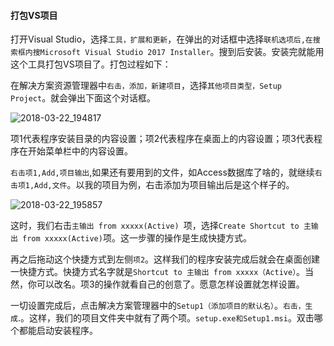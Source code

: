 #### 打包VS项目

打开Visual Studio，选择`工具，扩展和更新`，在弹出的对话框中选择`联机选项后,在搜索框内搜Microsoft Visual Studio 2017 Installer`。搜到后安装。安装完就能用这个工具打包VS项目了。打包过程如下：

在解决方案资源管理器中`右击，添加，新建项目`，选择`其他项目类型，Setup Project`。就会弹出下面这个对话框。

![2018-03-22_194817](C:\Users\Administrator\Desktop\MyBlogs-ING\杂项\images\2018-03-22_194817.png)

项1代表程序安装目录的内容设置；项2代表程序在桌面上的内容设置；项3代表程序在开始菜单栏中的内容设置。

`右击项1,Add,项目输出`,如果还有要用到的文件，如Access数据库了啥的，就继续`右击项1,Add,文件`。以我的项目为例，右击添加为项目输出后是这个样子的。

![2018-03-22_195857](C:\Users\Administrator\Desktop\MyBlogs-ING\杂项\images\2018-03-22_195857.png)



这时，我们右击`主输出 from xxxxx(Active) `项，选择`Create Shortcut to 主输出 from xxxxx(Active)`项。这一步骤的操作是生成快捷方式。

再之后拖动这个快捷方式到左侧`项2`。这样我们的程序安装完成后就会在桌面创建一快捷方式。快捷方式名字就是`Shortcut to 主输出 from xxxxx（Active）`。当然，你可以改名。项3的操作就看自己的创意了。愿意怎样设置就怎样设置。

一切设置完成后，点击解决方案管理器中的`Setup1（添加项目的默认名）`。`右击，生成`.。这样，我们的项目文件夹中就有了两个项。`setup.exe和Setup1.msi`。双击哪个都能启动安装程序。

